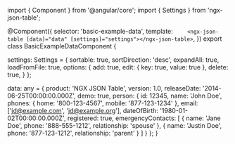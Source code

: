 import { Component } from '@angular/core';
import { Settings } from 'ngx-json-table';

@Component({
selector: 'basic-example-data',
template: `     <ngx-json-table [data]="data" [settings]="settings"></ngx-json-table>
  `,
})
export class BasicExampleDataComponent {

settings: Settings = {
sortable: true,
sortDirection: 'desc',
expandAll: true,
loadFromFile: true,
options: {
add: true,
edit: {
key: true,
value: true
},
delete: true,
}
};

data: any = {
product: 'NGX JSON Table',
version: 1.0,
releaseDate: '2014-06-25T00:00:00.000Z',
demo: true,
person: {
id: 12345,
name: 'John Doe',
phones: {
home: '800-123-4567',
mobile: '877-123-1234'
},
email: ['jd@example.com', 'jd@example.org'],
dateOfBirth: '1980-01-02T00:00:00.000Z',
registered: true,
emergencyContacts: [
{
name: 'Jane Doe',
phone: '888-555-1212',
relationship: 'spouse'
},
{
name: 'Justin Doe',
phone: '877-123-1212',
relationship: 'parent'
}
]
}
};
}
